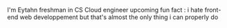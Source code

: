 I'm Eytahn 
freshman in CS
Cloud engineer upcoming 
fun fact : i hate front-end web developpement but that's almost the only thing i can properly do 
